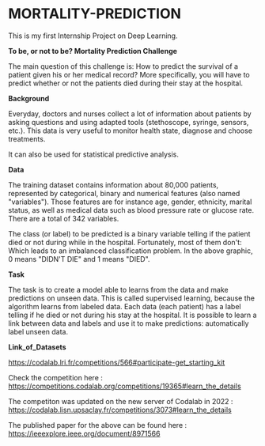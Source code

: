 # MORTALITY-PREDICTION
This is my first Internship Project on Deep Learning. 

**To be, or not to be? Mortality Prediction Challenge**

The main question of this challenge is: How to predict the survival of a patient given his or her medical record? More specifically, you will have to predict whether or not the patients died during their stay at the hospital.

**Background**

Everyday, doctors and nurses collect a lot of information about patients by asking questions and using adapted tools (stethoscope, syringe, sensors, etc.). This data is very useful to monitor health state, diagnose and choose treatments.

It can also be used for statistical predictive analysis.

**Data**

The training dataset contains information about 80,000 patients, represented by categorical, binary and numerical features (also named "variables"). Those features are for instance age, gender, ethnicity, marital status, as well as medical data such as blood pressure rate or glucose rate. There are a total of 342 variables.

The class (or label) to be predicted is a binary variable telling if the patient died or not during while in the hospital. Fortunately, most of them don't:
Which leads to an imbalanced classification problem. In the above graphic, 0 means "DIDN'T DIE" and 1 means "DIED".

**Task**

The task is to create a model able to learns from the data and make predictions on unseen data. This is called supervised learning, because the algorithm learns from labeled data. Each data (each patient) has a label telling if he died or not during his stay at the hospital. It is possible to learn a link between data and labels and use it to make predictions: automatically label unseen data.

**Link_of_Datasets**

https://codalab.lri.fr/competitions/566#participate-get_starting_kit

Check the competition here : https://competitions.codalab.org/competitions/19365#learn_the_details

The competiton was updated on the new server of Codalab in 2022 : https://codalab.lisn.upsaclay.fr/competitions/3073#learn_the_details


The published paper for the above can be found here : https://ieeexplore.ieee.org/document/8971566

